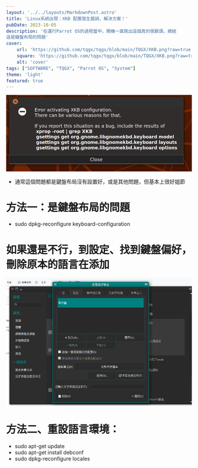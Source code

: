 ```yaml
---
layout: '../../layouts/MarkdownPost.astro'
title: 'Linux系統出現：XKB 配置發生錯誤，解決方案！'
pubDate: 2023-10-05
description: '在運行Parrot OS的過程當中，開機一直跳出這個真的很厭煩，總結
這是鍵盤布局的問題'
cover:
    url: 'https://github.com/tqgx/tqgx/blob/main/TQGX/XKB.png?raw=true'
    square: 'https://github.com/tqgx/tqgx/blob/main/TQGX/XKB.png?raw=true'
    alt: 'cover'
tags: ["SOFTWARE", "TQGX", "Parrot OS", "System"]
theme: 'light'
featured: true
---
```


![|wide](https://github.com/tqgx/tqgx/blob/main/TQGX/XKB.png?raw=true)
- 通常這個問題都是鍵盤布局沒有設置好，或是其他問題，但基本上很好姐節


# 方法一：是鍵盤布局的問題
- sudo dpkg-reconfigure keyboard-configuration

# 如果還是不行，到設定、找到鍵盤偏好，刪除原本的語言在添加
![|inline](https://raw.githubusercontent.com/tqgx/tqgx/main/TQGX/20231005-16%7C13.png)


# 方法二、重設語言環境：
- sudo apt-get update
- sudo apt-get install debconf
- sudo dpkg-reconfigure locales
